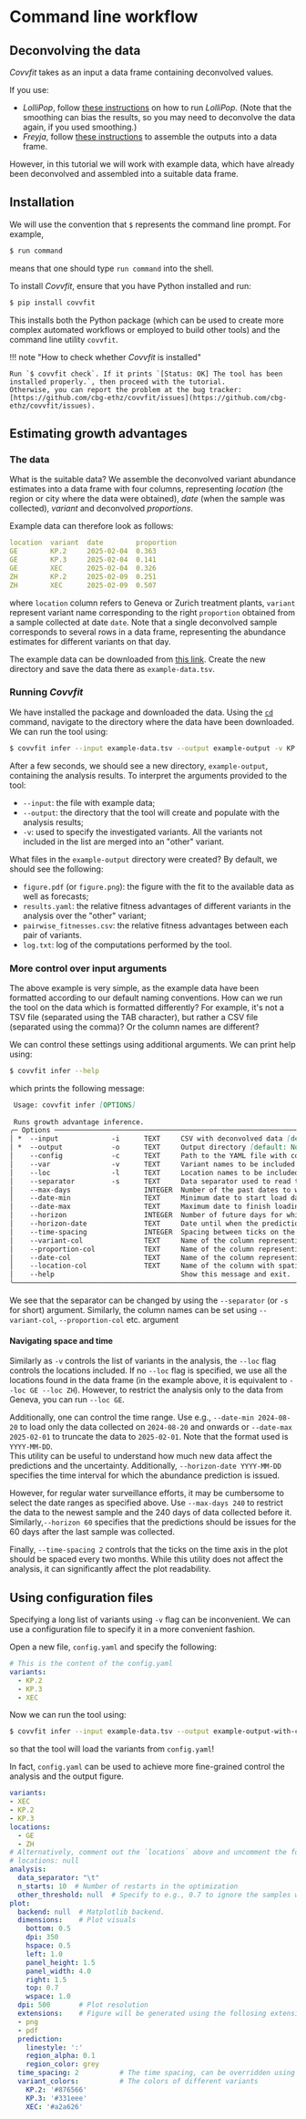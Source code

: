 # Command line workflow

## Deconvolving the data

*Covvfit* takes as an input a data frame containing deconvolved values.

If you use:

  - *LolliPop*, follow [these instructions](running_deconv/lollipop.md) on how to run *LolliPop*. (Note that the smoothing can bias the results, so you may need to deconvolve the data again, if you used smoothing.)
  - *Freyja*, follow [these instructions](running_deconv/freyja.md) to assemble the outputs into a data frame.

However, in this tutorial we will work with example data, which have already been deconvolved and assembled into a suitable data frame.

## Installation

We will use the convention that `$` represents the command line prompt. For example,

```bash
$ run command
```
means that one should type `run command` into the shell.  

To install *Covvfit*, ensure that you have Python installed and run:

```bash
$ pip install covvfit
```

This installs both the Python package (which can be used to create more complex automated workflows or employed to build other tools) and the command line utility `covvfit`.


!!! note "How to check whether *Covvfit* is installed"
    
    Run `$ covvfit check`. If it prints `[Status: OK] The tool has been installed properly.`, then proceed with the tutorial.
    Otherwise, you can report the problem at the bug tracker: [https://github.com/cbg-ethz/covvfit/issues](https://github.com/cbg-ethz/covvfit/issues).


## Estimating growth advantages

### The data

What is the suitable data? We assemble the deconvolved variant abundance estimates into a data frame with four columns,
representing *location* (the region or city where the data were obtained), *date* (when the sample was collected), *variant* and deconvolved *proportions*.

Example data can therefore look as follows:
```yaml
location  variant  date        proportion
GE        KP.2	   2025-02-04  0.363
GE	      KP.3	   2025-02-04  0.141
GE	      XEC      2025-02-04  0.326
ZH	      KP.2     2025-02-09  0.251
ZH	      XEC      2025-02-09  0.507
```

where `location` column refers to Geneva or Zurich treatment plants, `variant` represent variant name corresponding to the right `proportion` obtained from a sample collected at date `date`. 
Note that a single deconvolved sample corresponds to several rows in a data frame, representing the abundance estimates for different variants on that day.

    
The example data can be downloaded from [this link](https://drive.google.com/drive/folders/1cvgPpGRgC69nutpkeGReo5NnULe0Ovil?usp=sharing).
Create the new directory and save the data there as `example-data.tsv`.


### Running *Covvfit*

We have installed the package and downloaded the data.
Using the [`cd`](https://en.wikipedia.org/wiki/Cd_(command)) command, navigate to the directory where the data have been downloaded.
We can run the tool using:

```bash
$ covvfit infer --input example-data.tsv --output example-output -v KP.2 -v KP.3 -v XEC
```

After a few seconds, we should see a new directory, `example-output`, containing the analysis results.
To interpret the arguments provided to the tool:

  - `--input`: the file with example data;
  - `--output`: the directory that the tool will create and populate with the analysis results;
  - `-v`: used to specify the investigated variants. All the variants not included in the list are merged into an "other" variant.  

What files in the `example-output` directory were created? By default, we should see the following:

  - `figure.pdf` (or `figure.png`): the figure with the fit to the available data as well as forecasts;
  - `results.yaml`: the relative fitness advantages of different variants in the analysis over the "other" variant;
  - `pairwise_fitnesses.csv`: the relative fitness advantages between each pair of variants.
  - `log.txt`: log of the computations performed by the tool.

### More control over input arguments

The above example is very simple, as the example data have been formatted according to our default naming conventions. How can we run the tool on the data which is formatted differently? For example, it's not a TSV file (separated using the TAB character), but rather a CSV file (separated using the comma)? Or the column names are different?

We can control these settings using additional arguments. We can print help using:

```bash
$ covvfit infer --help
```

which prints the following message:

```md                                                                                                                                                                                                                                             
 Usage: covvfit infer [OPTIONS]                                                                                                                                                                                                               
                                                                                                                                                                                                                                              
 Runs growth advantage inference.                                                                                                                                                                                                                                                                                                                                                                                                                        
╭─ Options ──────────────────────────────────────────────────────────────────────────────────────────────────────────────────────────────────────────────────────────────────────────────────────────────────────────────────────────────────╮
│ *  --input             -i      TEXT     CSV with deconvolved data [default: None] [required]                                                                                                                                               │
│ *  --output            -o      TEXT     Output directory [default: None] [required]                                                                                                                                                        │
│    --config            -c      TEXT     Path to the YAML file with configuration. [default: None]                                                                                                                                          │
│    --var               -v      TEXT     Variant names to be included in the analysis. Note: overrides the settings in the config file (--config). [default: None]                                                                          │
│    --loc               -l      TEXT     Location names to be included in the analysis. Note: overrides the settings in the config file (--config). [default: None]                                                                         │
│    --separator         -s      TEXT     Data separator used to read the input file. By default read from the config file (if not specified, the TAB character). [default: None]                                                            │
│    --max-days                  INTEGER  Number of the past dates to which the analysis will be restricted [default: 240]                                                                                                                   │
│    --date-min                  TEXT     Minimum date to start load data in format YYYY-MM-DD. By default calculated using `--max_days` and `--date-max`. [default: None]                                                                   │
│    --date-max                  TEXT     Maximum date to finish loading data, provided in format YYYY-MM-DD. By default calculated as the last date in the CSV file. [default: None]                                                        │
│    --horizon                   INTEGER  Number of future days for which abundance prediction should be generated [default: 60]                                                                                                             │
│    --horizon-date              TEXT     Date until when the predictions should occur, provided in format YYYY-MM-DD. By default calculated using `--horizon` and `--date-max`. [default: None]                                             │
│    --time-spacing              INTEGER  Spacing between ticks on the time axis in months [default: None]                                                                                                                                   │
│    --variant-col               TEXT     Name of the column representing observed variant [default: variant]                                                                                                                                │
│    --proportion-col            TEXT     Name of the column representing observed proportion [default: proportion]                                                                                                                          │
│    --date-col                  TEXT     Name of the column representing measurement date [default: date]                                                                                                                                   │
│    --location-col              TEXT     Name of the column with spatial location [default: location]                                                                                                                                       │
│    --help                               Show this message and exit.                                                                                          
╰────────────────────────────────────────────────────────────────────────────────────────────────────────────────────────────────────────────────────────────────────────────────────────────────────────────────────────────────────────────╯
```

We see that the separator can be changed by using the `--separator` (or `-s` for short) argument. Similarly, the column names can be set using `--variant-col`, `--proportion-col` etc. argument

#### Navigating space and time

Similarly as `-v` controls the list of variants in the analysis, the `--loc` flag controls the locations included. If no `--loc` flag is specified, we use all the locations found in the data frame (in the example above, it is equivalent to `--loc GE --loc ZH`).
However, to restrict the analysis only to the data from Geneva, you can run `--loc GE`.

Additionally, one can control the time range. Use e.g., `--date-min 2024-08-20` to load only the data collected on `2024-08-20` and onwards or `--date-max 2025-02-01` to truncate the data to `2025-02-01`. Note that the format used is `YYYY-MM-DD`.  
This utility can be useful to understand how much new data affect the predictions and the uncertainty.
Additionally, `--horizon-date YYYY-MM-DD` specifies the time interval for which the abundance prediction is issued.

However, for regular water surveillance efforts, it may be cumbersome to select the date ranges as specified above. Use `--max-days 240` to restrict the data to the newest sample and the 240 days of data collected before it. Similarly,`--horizon 60` specifies that the predictions should be issues for the 60 days after the last sample was collected.

Finally, `--time-spacing 2` controls that the ticks on the time axis in the plot should be spaced every two months. While this utility does not affect the analysis, it can significantly affect the plot readability.

## Using configuration files

Specifying a long list of variants using `-v` flag can be inconvenient. We can use a configuration file to specify it in a more convenient fashion.

Open a new file, `config.yaml` and specify the following:

```yaml
# This is the content of the config.yaml
variants:
  - KP.2
  - KP.3
  - XEC
```

Now we can run the tool using:

```bash
$ covvfit infer --input example-data.tsv --output example-output-with-config --config config.yaml
```

so that the tool will load the variants from `config.yaml`!

In fact, `config.yaml` can be used to achieve more fine-grained control the analysis and the output figure.


```yaml
variants:
- XEC
- KP.2
- KP.3
locations:
  - GE
  - ZH 
# Alternatively, comment out the `locations` above and uncomment the following line, to include all locations by default:
# locations: null
analysis:
  data_separator: "\t"
  n_starts: 10  # Number of restarts in the optimization
  other_threshold: null  # Specify to e.g., 0.7 to ignore the samples where "other" variant achieves at least 0.7 abundance
plot:
  backend: null  # Matplotlib backend.
  dimensions:    # Plot visuals
    bottom: 0.5
    dpi: 350
    hspace: 0.5
    left: 1.0
    panel_height: 1.5
    panel_width: 4.0
    right: 1.5
    top: 0.7
    wspace: 1.0
  dpi: 500       # Plot resolution
  extensions:    # Figure will be generated using the follosing extensions 
  - png
  - pdf
  prediction:
    linestyle: ':'
    region_alpha: 0.1
    region_color: grey
  time_spacing: 2          # The time spacing, can be overridden using the command line `--time-spacing` argument
  variant_colors:          # The colors of different variants
    KP.2: '#876566'
    KP.3: '#331eee'
    XEC: '#a2a626'
```

